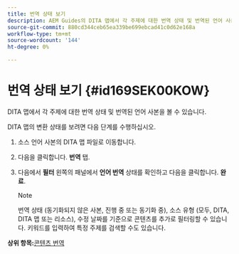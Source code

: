 ```yaml
---
title: 번역 상태 보기
description: AEM Guides의 DITA 맵에서 각 주제에 대한 번역 상태 및 번역된 언어 사본을 보는 방법에 대해 알아봅니다.
source-git-commit: 880cd344ceb65ea339be699ebcad41c0d62e168a
workflow-type: tm+mt
source-wordcount: '144'
ht-degree: 0%

---
```


# 번역 상태 보기 {#id169SEK00KOW}

DITA 맵에서 각 주제에 대한 번역 상태 및 번역된 언어 사본을 볼 수 있습니다.

DITA 맵의 변환 상태를 보려면 다음 단계를 수행하십시오.

1. 소스 언어 사본의 DITA 맵 파일로 이동합니다.
1. 다음을 클릭합니다. **번역** 탭.
1. 다음에서 **필터** 왼쪽의 패널에서 **언어 번역** 상태를 확인하고 다음을 클릭합니다. **완료**.

   >[!NOTE]
   >
   > 번역 상태 \(동기화되지 않은 사본, 진행 중 또는 동기화 중\), 소스 유형 \(모두, DITA, DITA 맵 또는 리소스\), 수정 날짜를 기준으로 콘텐츠를 추가로 필터링할 수 있습니다. 키워드를 입력하여 특정 주제를 검색할 수도 있습니다.

**상위 항목:**[&#x200B;콘텐츠 번역](translation.md)
